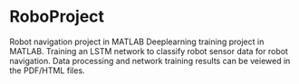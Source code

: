 # RoboProject
Robot navigation project in MATLAB
Deeplearning training project in MATLAB.
Training an LSTM network to classify robot sensor data for robot navigation.
Data processing and network training results can be veiewed in the PDF/HTML files.

